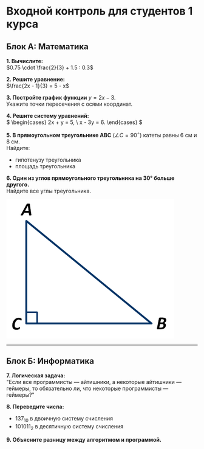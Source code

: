 # Входной контроль для студентов 1 курса

## Блок А: Математика

**1. Вычислите:**  
$0.75 \cdot \frac{2}{3} + 1.5 : 0.3$

**2. Решите уравнение:**  
$\frac{2x - 1}{3} = 5 - x$

**3. Постройте график функции** $y = 2x - 3$.  
Укажите точки пересечения с осями координат.

**4. Решите систему уравнений:**  
$
\begin{cases}
2x + y = 5, \\
x - 3y = 6.
\end{cases}
$

**5. В прямоугольном треугольнике ABC** ($\angle C = 90^\circ$) катеты равны 6 см и 8 см.  
Найдите:
- гипотенузу треугольника
- площадь треугольника

**6. Один из углов прямоугольного треугольника на 30° больше другого.**  
Найдите все углы треугольника.

![Геометрические иллюстрации для заданий 5 и 6](../Knowledge%20control/images/input_control_math_grade_1.png)

---

## Блок Б: Информатика

**7. Логическая задача:**  
"Если все программисты — айтишники, а некоторые айтишники — геймеры, то обязательно ли, что некоторые программисты — геймеры?"

**8. Переведите числа:**  
- $137_{10}$ в двоичную систему счисления
- $101011_2$ в десятичную систему счисления

**9. Объясните разницу между алгоритмом и программой.**